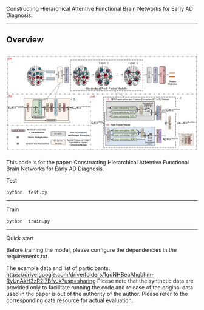 Constructing Hierarchical Attentive Functional Brain Networks for Early AD Diagnosis.

---
Overview
---
![avatar](./framework.jpg)
---
This code is for the paper: Constructing Hierarchical Attentive Functional Brain Networks for Early AD Diagnosis. 

Test
```
python  test.py 
```

---
Train

```
python  train.py 
```

---

Quick start

Before training the model, please configure the dependencies in the requirements.txt.

The example data and list of participants: https://drive.google.com/drive/folders/1gdNHBeaAhgbhm-RyUnAkH3zR2i7BfvJk?usp=sharing
Please note that the synthetic data are provided only to facilitate running the code and release of the original data used in the paper is out of the authority of the author. Please refer to the corresponding data resource for actual evaluation.

